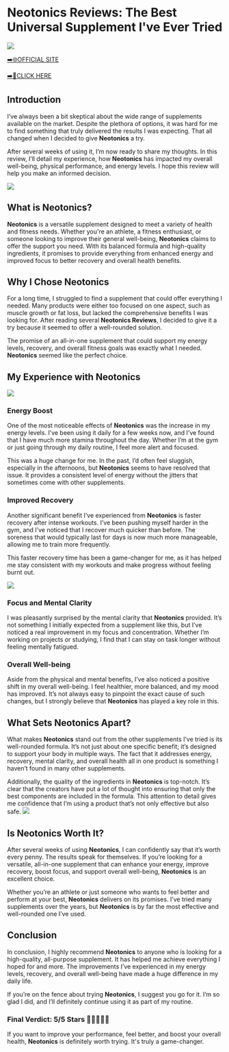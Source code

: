 # Neotonics Reviews: The Best Universal Supplement I've Ever Tried

[![](https://static.vecteezy.com/system/resources/thumbnails/019/896/014/small/buy-now-gradient-button-with-cart-symbol-buy-now-illustration-png.png)](https://edetoop.top/lander/sugarpreland-1/neoton.html) 

[➡️🌐OFFICIAL SITE](https://edetoop.top/lander/sugarpreland-1/neoton.html) 

[➡️🔗CLICK HERE](https://edetoop.top/lander/sugarpreland-1/neoton.html) 


## Introduction

I’ve always been a bit skeptical about the wide range of supplements available on the market. Despite the plethora of options, it was hard for me to find something that truly delivered the results I was expecting. That all changed when I decided to give **Neotonics** a try.

After several weeks of using it, I’m now ready to share my thoughts. In this review, I’ll detail my experience, how **Neotonics** has impacted my overall well-being, physical performance, and energy levels. I hope this review will help you make an informed decision. 

[![](https://wallpapers.com/images/hd/red-order-now-button-udg4jcj4arvn8b0n-2.png)](https://edetoop.top/lander/sugarpreland-1/neoton.html)  

## What is Neotonics?

**Neotonics** is a versatile supplement designed to meet a variety of health and fitness needs. Whether you're an athlete, a fitness enthusiast, or someone looking to improve their general well-being, **Neotonics** claims to offer the support you need. With its balanced formula and high-quality ingredients, it promises to provide everything from enhanced energy and improved focus to better recovery and overall health benefits.

## Why I Chose Neotonics

For a long time, I struggled to find a supplement that could offer everything I needed. Many products were either too focused on one aspect, such as muscle growth or fat loss, but lacked the comprehensive benefits I was looking for. After reading several **Neotonics Reviews**, I decided to give it a try because it seemed to offer a well-rounded solution.

The promise of an all-in-one supplement that could support my energy levels, recovery, and overall fitness goals was exactly what I needed. **Neotonics** seemed like the perfect choice.

## My Experience with Neotonics

[![](https://static.vecteezy.com/system/resources/thumbnails/019/896/014/small/buy-now-gradient-button-with-cart-symbol-buy-now-illustration-png.png)](https://edetoop.top/lander/sugarpreland-1/neoton.html)

### Energy Boost

One of the most noticeable effects of **Neotonics** was the increase in my energy levels. I’ve been using it daily for a few weeks now, and I’ve found that I have much more stamina throughout the day. Whether I’m at the gym or just going through my daily routine, I feel more alert and focused.

This was a huge change for me. In the past, I’d often feel sluggish, especially in the afternoons, but **Neotonics** seems to have resolved that issue. It provides a consistent level of energy without the jitters that sometimes come with other supplements.

### Improved Recovery

Another significant benefit I’ve experienced from **Neotonics** is faster recovery after intense workouts. I’ve been pushing myself harder in the gym, and I’ve noticed that I recover much quicker than before. The soreness that would typically last for days is now much more manageable, allowing me to train more frequently.

This faster recovery time has been a game-changer for me, as it has helped me stay consistent with my workouts and make progress without feeling burnt out.

[![](https://wallpapers.com/images/hd/red-order-now-button-udg4jcj4arvn8b0n-2.png)](https://edetoop.top/lander/sugarpreland-1/neoton.html)  

### Focus and Mental Clarity

I was pleasantly surprised by the mental clarity that **Neotonics** provided. It’s not something I initially expected from a supplement like this, but I’ve noticed a real improvement in my focus and concentration. Whether I’m working on projects or studying, I find that I can stay on task longer without feeling mentally fatigued.

### Overall Well-being

Aside from the physical and mental benefits, I’ve also noticed a positive shift in my overall well-being. I feel healthier, more balanced, and my mood has improved. It’s not always easy to pinpoint the exact cause of such changes, but I strongly believe that **Neotonics** has played a key role in this.

## What Sets Neotonics Apart?

What makes **Neotonics** stand out from the other supplements I’ve tried is its well-rounded formula. It’s not just about one specific benefit; it’s designed to support your body in multiple ways. The fact that it addresses energy, recovery, mental clarity, and overall health all in one product is something I haven’t found in many other supplements.

Additionally, the quality of the ingredients in **Neotonics** is top-notch. It’s clear that the creators have put a lot of thought into ensuring that only the best components are included in the formula. This attention to detail gives me confidence that I’m using a product that’s not only effective but also safe.
[![](https://static.vecteezy.com/system/resources/thumbnails/019/896/014/small/buy-now-gradient-button-with-cart-symbol-buy-now-illustration-png.png)](https://edetoop.top/lander/sugarpreland-1/neoton.html)
## Is Neotonics Worth It?

After several weeks of using **Neotonics**, I can confidently say that it’s worth every penny. The results speak for themselves. If you’re looking for a versatile, all-in-one supplement that can enhance your energy, improve recovery, boost focus, and support overall well-being, **Neotonics** is an excellent choice.

Whether you’re an athlete or just someone who wants to feel better and perform at your best, **Neotonics** delivers on its promises. I’ve tried many supplements over the years, but **Neotonics** is by far the most effective and well-rounded one I’ve used.

## Conclusion

In conclusion, I highly recommend **Neotonics** to anyone who is looking for a high-quality, all-purpose supplement. It has helped me achieve everything I hoped for and more. The improvements I’ve experienced in my energy levels, recovery, and overall well-being have made a huge difference in my daily life.

If you’re on the fence about trying **Neotonics**, I suggest you go for it. I’m so glad I did, and I’ll definitely continue using it as part of my routine.

### Final Verdict: 5/5 Stars 🌟🌟🌟🌟🌟

If you want to improve your performance, feel better, and boost your overall health, **Neotonics** is definitely worth trying. It's truly a game-changer.
